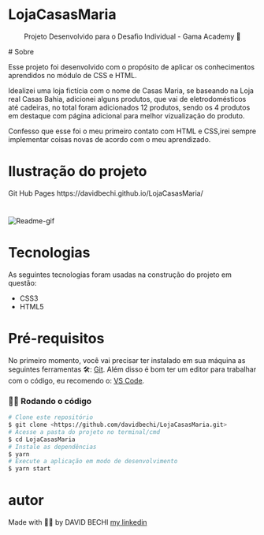 # LojaCasasMaria
<p align="center">Projeto Desenvolvido para o Desafio Individual - Gama Academy 👊 </p>
# Sobre 
 
  <p>Esse projeto foi desenvolvido com o propósito de aplicar os conhecimentos aprendidos no módulo de CSS e HTML.</p>
  <p>Idealizei uma loja fictícia com o nome de Casas Maria, se baseando na Loja real Casas Bahia, adicionei alguns produtos, que vai de eletrodomésticos até cadeiras, no total foram adicionados 12 produtos, sendo os 4 produtos em destaque com página adicional para melhor vizualização do produto.</p>
  <p>Confesso que esse foi o meu primeiro contato com HTML e CSS,irei sempre implementar coisas novas de acordo com o meu aprendizado.</p>


# Ilustração do projeto
   <p> Git Hub Pages https://davidbechi.github.io/LojaCasasMaria/ <p>
   <h1 align="center"></h1>

   ![Readme-gif](https://user-images.githubusercontent.com/52297085/143527465-c388ed87-87a4-4e83-95f2-140c57a42e97.gif)
  
   
 # Tecnologias
  
  As seguintes tecnologias foram usadas na construção do projeto em questão:
     
  - CSS3 
  - HTML5 
# Pré-requisitos
No primeiro momento, você vai precisar ter instalado em sua máquina as seguintes ferramentas 🛠: 
<a href="https://git-scm.com">Git</a>.
 Além disso é bom ter um editor para trabalhar com o código, eu recomendo o: <a href="https://code.visualstudio.com/">VS Code</a>.
### 👨‍💻 Rodando o código
 ```bash
 # Clone este repositório
 $ git clone <https://github.com/davidbechi/LojaCasasMaria.git>
 # Acesse a pasta do projeto no terminal/cmd
 $ cd LojaCasasMaria
 # Instale as dependências
 $ yarn 
 # Execute a aplicação em modo de desenvolvimento
 $ yarn start
 ```
# autor
 Made with 👨‍💻 by DAVID BECHI <a href="https://www.linkedin.com/in/davidbechi/">my linkedin</a>
